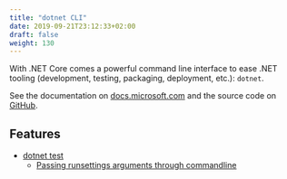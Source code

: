 ```yaml
---
title: "dotnet CLI"
date: 2019-09-21T23:12:33+02:00
draft: false
weight: 130
---
```


With .NET Core comes a powerful command line interface to ease .NET tooling (development, testing, packaging, deployment, etc.): `dotnet`.

See the documentation on [docs.microsoft.com](https://docs.microsoft.com/en-us/dotnet/core/tools/index) and the source code on [GitHub](https://github.com/dotnet/cli).

## Features

- [dotnet test](https://docs.microsoft.com/en-us/dotnet/core/tools/dotnet-test)
  - [Passing runsettings arguments through commandline](https://github.com/Microsoft/vstest-docs/blob/master/docs/RunSettingsArguments.md)
